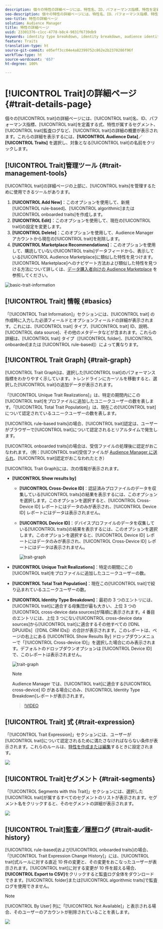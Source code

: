 ```yaml
---
description: 個々の特性の詳細ページには、特性名、ID、パフォーマンス指標、特性を定義する式、特性が属するセグメント、特性監査ログなどの概要が表示されます。これらの詳細を表示するには、Audience Data／Traits を選択し、対象となる特性の名前をクリックします。
seo-description: 個々の特性の詳細ページには、特性名、ID、パフォーマンス指標、特性を定義する式、特性が属するセグメント、特性監査ログなどの概要が表示されます。これらの詳細を表示するには、Audience Data／Traits を選択し、対象となる特性の名前をクリックします。
seo-title: 特性の詳細ページ
solution: Audience Manager
title: 特性の詳細ページ
uuid: 23301376-c1cc-4778-b8c4-9831f6739db9
keywords: identity type breakdown, identity breakdown, audience identity reporting, cross-device, cross-device ID, device ID
feature: Traits
translation-type: ht
source-git-commit: e05eff3cc04e4a82399752c862e2b2370286f96f
workflow-type: ht
source-wordcount: '657'
ht-degree: 100%

---
```



# [!UICONTROL Trait]の詳細ページ {#trait-details-page}

個々の[!UICONTROL trait]の詳細ページには、[!UICONTROL trait]名、ID、パフォーマンス指標、[!UICONTROL trait]を定義する式、特性が属するセグメント、[!UICONTROL trait]監査ログなど、[!UICONTROL trait]の詳細の概要が表示されます。これらの詳細を表示するには、**[!UICONTROL Audience Data]**／**[!UICONTROL Traits]** を選択し、対象となる[!UICONTROL trait]の名前をクリックします。

## [!UICONTROL Trait]管理ツール {#trait-management-tools}

[!UICONTROL trait]の詳細ページの上部に、[!UICONTROL traits]を管理するために使用できるツールがあります。

1. **[!UICONTROL Add New]**：このオプションを使用して、新規 [!UICONTROL rule-based]、[!UICONTROL algorithmic]または[!UICONTROL onboarded traits]を作成します。
2. **[!UICONTROL Edit]**：このオプションを使用して、現在の[!UICONTROL trait]の設定を変更します。
3. **[!UICONTROL Delete]**：このオプションを使用して、Audience Manager アカウントから現在の[!UICONTROL trait]を削除します。
4. **[!UICONTROL Marketplace Recommendations]**：このオプションを使用して、購読していない[!UICONTROL traits]データフィードから、表示している[!UICONTROL Audience Marketplace]に類似した特性を見つけます。[!UICONTROL Marketplace]へのナビゲート方法および類似した特性を見つける方法について詳しくは、[データ購入者向けの Audience Marketplace](../audience-marketplace/marketplace-data-buyers/marketplace-data-buyers.md) を参照してください。

![basic-trait-information](assets/basic-trait-information.png)

## [!UICONTROL Trait] 情報 {#basics}

「[!UICONTROL Trait Information]」セクションには、[!UICONTROL trait] の作成時に入力した必須フィールドとオプションフィールドの詳細が表示されます。これには、[!UICONTROL trait] タイプ、[!UICONTROL trait] ID、説明、[!UICONTROL data source]、その他のメタデータなどが含まれます。これらの詳細は、[!UICONTROL trait] タイプ（[!UICONTROL folder]、[!UICONTROL onboarded]または [!UICONTROL rule-based]）によって異なります。

## [!UICONTROL Trait Graph] {#trait-graph}

[!UICONTROL Trait Graph]は、選択した[!UICONTROL trait]のパフォーマンス指標をわかりやすく示しています。トレンドラインにカーソルを移動すると、選択した[!UICONTROL trait]の追加データが表示されます。

「[!UICONTROL Unique Trait Realizations]」は、特定の期間内にこの[!UICONTROL trait]をプロファイルに追加したユニークユーザーの数を表します。「[!UICONTROL Total Trait Population]」は、現在この[!UICONTROL trait]について認定されているユニークユーザーの数を表します。

[!UICONTROL rule-based traits]の場合、[!UICONTROL trait]認定は、ユーザーがブラウザーで[!UICONTROL trait]について認定されるとリアルタイムで発生します。

[!UICONTROL onboarded traits]の場合は、受信ファイルの処理後に認定がおこなわれます。（例：[!UICONTROL trait]受信ファイルが [Audience Manager に送られ](../../faq/faq-inbound-data-ingestion.md)、[!UICONTROL trait]認定がおこなわれたとき）

[!UICONTROL Trait Graph]には、次の情報が表示されます。

* **[!UICONTROL Show results by]**
   * **[!UICONTROL Cross-Device ID]**：認証済みプロファイルのデータを収集している[!UICONTROL traits]の結果を表示するには、このオプションを選択します。このオプションを選択すると、[!UICONTROL Cross-Device ID] レポートにはデータのみが表示され、[!UICONTROL Device ID] レポートにはデータは表示されません。
   * **[!UICONTROL Device ID]**：デバイスプロファイルのデータを収集している[!UICONTROL traits]の結果を表示するには、このオプションを選択します。このオプションを選択すると、[!UICONTROL Device ID] レポートにはデータのみが表示され、[!UICONTROL Cross-Device ID] レポートにはデータは表示されません。

      ![trait-graph](assets/trait-summary.gif)

* **[!UICONTROL Unique Trait Realizations]**：特定の期間にこの[!UICONTROL trait]をプロファイルに追加したユニークユーザーの数。
* **[!UICONTROL Total Trait Population]**：現在この[!UICONTROL trait]で絞り込まれているユニークユーザーの数。

* **[!UICONTROL Identity Type Breakdown]**：最初の 3 つのエントリには、[!UICONTROL trait]に適合する母集団が最も大きい、上位 3 つの[!UICONTROL cross-device data sources]が降順に表示されます。4 番目のエントリには、上位 3 つにない[!UICONTROL cross-device data sources]から[!UICONTROL trait]に適合するその他すべての [!DNL DPUUIDs]（[!DNL CRM IDs]）の合計が表示されます。このレポートは、ページの右上にある [!UICONTROL Show Results By] ドロップダウンメニューで「[!UICONTROL Cross-device ID]」を選択した場合にのみ表示されます。デフォルトのドロップダウンオプションは [!UICONTROL Device ID] で、このレポートは表示されません。

   ![trait-graph](assets/trait-identity.png)

   >[!NOTE]
   >
   >Audience Manager では、[!UICONTROL trait]に適合する[!UICONTROL cross-device] ID がある場合にのみ、[!UICONTROL Identity Type Breakdown]レポートが表示されます。

   >[!VIDEO](https://video.tv.adobe.com/v/27977/?captions=jpn)

## [!UICONTROL Trait] 式 {#trait-expression}

「[!UICONTROL Trait Expression]」セクションには、ユーザーが[!UICONTROL trait]について認定されるために満たさなければならない条件が表示されます。これらのルールは、[特性を作成または編集](../../features/traits/about-trait-builder.md)するときに設定されます。

![](assets/traitExpression.png)

## [!UICONTROL Trait]セグメント {#trait-segments}

「[!UICONTROL Segments with this Trait]」セクションには、選択した[!UICONTROL trait]が属するすべてのセグメントのリストが表示されます。セグメント名をクリックすると、そのセグメントの詳細が表示されます。

![](assets/traitSegments.png)

## [!UICONTROL Trait]監査／履歴ログ {#trait-audit-history}

[!UICONTROL rule-based]および[!UICONTROL onboarded traits]の場合、「[!UICONTROL Trait Expression Change History]」には、[!UICONTROL trait]式ルールに対する直近 10 件の変更と、その変更をおこなったユーザーが表示されます。[!UICONTROL trait]に対する変更が 10 件を超える場合、**[!UICONTROL Export to CSV]**&#x200B;をクリックすると監査ログ全体をダウンロードできます。[!UICONTROL folder]または[!UICONTROL algorithmic traits]で監査ログを使用できません。

>[!NOTE]
>
>[!UICONTROL By User] 列に「[!UICONTROL Not Available]」と表示される場合、そのユーザーのアカウントが削除されていることを表します。

![](assets/traitHistory.png)